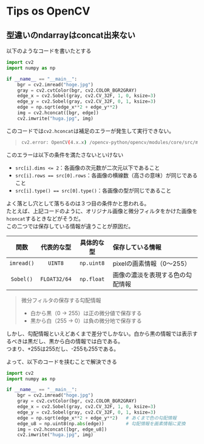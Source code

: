 # Tips os OpenCV

## 型違いのndarrayはconcat出来ない

以下のようなコードを書いたとする

```python
import cv2
import numpy as np

if __name__ == "__main__":
    bgr = cv2.imread("hoge.jpg")
    gray = cv2.cvtColor(bgr, cv2.COLOR_BGR2GRAY)
    edge_x = cv2.Sobel(gray, cv2.CV_32F, 1, 0, ksize=3)
    edge_y = cv2.Sobel(gray, cv2.CV_32F, 0, 1, ksize=3)
    edge = np.sqrt(edge_x**2 + edge_y**2)
    img = cv2.hconcat([bgr, edge])
    cv2.imwrite("huga.jpg", img)
```

このコードでは`cv2.hconcat`は補足のエラーが発生して実行できない。

> ```bash
> cv2.error: OpenCV(4.x.x) /opencv-python/opencv/modules/core/src/matric_operation.cpp:68: (-215:Assertion failed) src[i].dims <= 2 && src[i].rows == src[0].rows && src[i].type() == src[0].type() in function 'cv::hconcat'
> ```

このエラーは以下の条件を満たさないといけない

- `src[i].dims <= 2`：各画像の次元数が二次元以下であること
- `src[i].rows == src[0].rows`：各画像の横線数（高さの意味）が同じであること
- `src[i].type() == src[0].type()`：各画像の型が同じであること

よく落とし穴として落ちるのは３つ目の条件かと思われる。  
たとえば、上記コードのように、オリジナル画像と微分フィルタをかけた画像を`hconcat`するときなどがそうだ。  
この二つでは保存している情報が違うことが原因だ。

|関数|代表的な型|具体的な型|保存している情報|
|:--:|:--:|:--:|:--|
|`imread()`|`UINT8`|`np.uint8`|pixelの画素情報（0～255）|
|`Sobel()`|`FLOAT32/64`|`np.float`|画像の濃淡を表現する色の勾配情報|

> 微分フィルタの保存する勾配情報
>
> - 白から黒（0 -> 255）は正の微分値で保存する
> - 黒から白（255 -> 0）は負の微分地で保存する

しかし、勾配情報といえどあくまで差分でしかない。白から黒の情報では表示するべきは黒だし、黒から白の情報では白である。  
つまり、+255は255だし、-255も255である。

よって、以下のコードを挟むことで解決できる

```python
import cv2
import numpy as np

if __name__ == "__main__":
    bgr = cv2.imread("hoge.jpg")
    gray = cv2.cvtColor(bgr, cv2.COLOR_BGR2GRAY)
    edge_x = cv2.Sobel(gray, cv2.CV_32F, 1, 0, ksize=3)
    edge_y = cv2.Sobel(gray, cv2.CV_32F, 0, 1, ksize=3)
    edge = np.sqrt(edge_x**2 + edge_y**2)   # あくまで色の勾配情報
    edge_u8 = np.uint8(np.abs(edge))        # 勾配情報を画素情報に変換
    img = cv2.hconcat([bgr, edge_u8])
    cv2.imwrite("huga.jpg", img)
```
